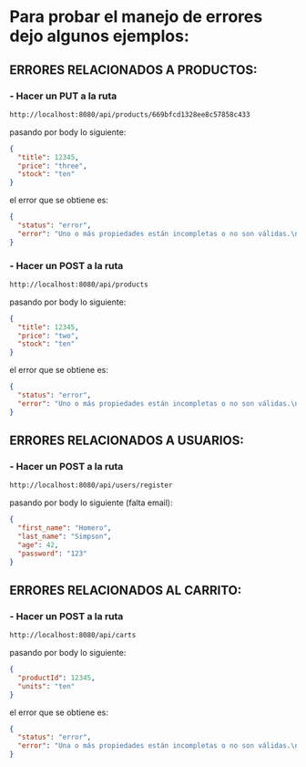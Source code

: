 # Para probar el manejo de errores dejo algunos ejemplos:

## ERRORES RELACIONADOS A PRODUCTOS:

###  - Hacer un PUT a la ruta 
```bash
http://localhost:8080/api/products/669bfcd1328ee8c57858c433
```
pasando por body lo siguiente:
```json
{
  "title": 12345,
  "price": "three",
  "stock": "ten"
}
```

el error que se obtiene es:
```json
{
  "status": "error",
  "error": "Uno o más propiedades están incompletas o no son válidas.\n    Lista de propiedades requeridas:\n    * title debe ser un string, recibido: 12345\n    * price debe ser un number, recibido: twenty\n    * stock debe ser un number, recibido: ten\n"
}
```

### - Hacer un POST a la ruta 
```bash
http://localhost:8080/api/products
```
pasando por body lo siguiente:
```json
{
  "title": 12345,
  "price": "two",
  "stock": "ten"
}
```
el error que se obtiene es:
```json
{
  "status": "error",
  "error": "Uno o más propiedades están incompletas o no son válidas.\n    Lista de propiedades requeridas:\n    * title debe ser un string, recibido: 12345\n    * price debe ser un number, recibido: twenty\n    * stock debe ser un number, recibido: ten\n"
}
```


## ERRORES RELACIONADOS A USUARIOS:

### - Hacer un POST a la ruta
```bash
http://localhost:8080/api/users/register 
```
pasando por body lo siguiente (falta email):

```json
{
  "first_name": "Homero",
  "last_name": "Simpson",
  "age": 42,
  "password": "123"
}
```


## ERRORES RELACIONADOS AL CARRITO:

### - Hacer un POST a la ruta 
```bash
http://localhost:8080/api/carts 
```
pasando por body lo siguiente:
```json
{
  "productId": 12345,
  "units": "ten"
}
```
el error que se obtiene es:
```json
{
  "status": "error",
  "error": "Una o más propiedades están incompletas o no son válidas.\nLista de propiedades requeridas:\n* productId debe ser un string, recibido: 12345\n* units debe ser un number, recibido: ten\n"
}
```